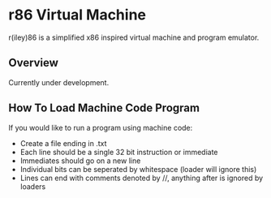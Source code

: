 # r86 Virtual Machine
r(iley)86 is a simplified x86 inspired virtual machine and program emulator.

## Overview
Currently under development.

## How To Load Machine Code Program
If you would like to run a program using machine code:
* Create a file ending in .txt
* Each line should be a single 32 bit instruction or immediate
* Immediates should go on a new line
* Individual bits can be seperated by whitespace (loader will ignore this)
* Lines can end with comments denoted by //, anything after is ignored by loaders




